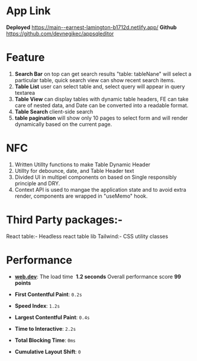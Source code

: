 # App Link

**Deployed** https://main--earnest-lamington-b1712d.netlify.app/
**Github** https://github.com/devnegikec/appsqleditor

# Feature
1. **Search Bar** on top can get search results "table: tableNane" will select a particular table, quick search view can show recent search items.
2. **Table List** user can select table and, select query will appear in query textarea
3. **Table View** can display tables with dynamic table headers, FE can take care of nested data, and Date can be converted into a readable format. 
4. **Table Search** client-side search
5. **table pagination** will show only 10 pages to select form and will render dynamically based on the current page.

# NFC
1. Written Utillty functions to make Table Dynamic Header
2. Utillty for debounce, date, and Table Header text
3. Divided UI in multipel components on based on Single responsibly principle and DRY.
4. Context API is used to mangae the application state and to avoid extra render, components are wrapped in "useMemo" hook.


# Third Party packages:-
React table:- Headless react table lib
Tailwind:- CSS utility classes

# Performance 
- **[web.dev](https://pagespeed.web.dev/)**:
The load time  **1.2 seconds**
Overall performance score **99 points** 

- **First Contentful Paint**: `0.2s`
- **Speed Index**: `1.2s`
- **Largest Contentful Paint**: `0.4s`
- **Time to Interactive**: `2.2s`
- **Total Blocking Time**: `0ms`
- **Cumulative Layout Shift**: `0`
